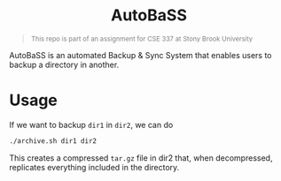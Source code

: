 <center><h1>AutoBaSS</h1></center>

> <small><span style="color:gray;">This repo is part of an assignment for CSE 337 at Stony Brook University</span></small>

AutoBaSS  is an automated Backup & Sync System that enables users to backup a directory in another.

# Usage
If we want to backup `dir1` in `dir2`, we can do
```bash
./archive.sh dir1 dir2
```

This creates a compressed `tar.gz` file in dir2 that, when decompressed, replicates everything included in the directory.
